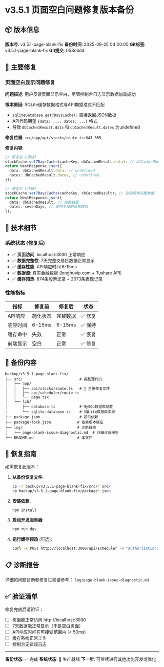 # v3.5.1 页面空白问题修复版本备份

## 📦 版本信息

**版本号**: v3.5.1-page-blank-fix
**备份时间**: 2025-09-25 04:00:00
**Git标签**: v3.5.1-page-blank-fix
**Git提交**: 058c6d4

## 🐛 主要修复

### 页面空白显示问题修复

**问题描述**: 用户反馈页面显示空白，尽管控制台日志显示数据加载成功

**根本原因**: SQLite缓存数据格式与API期望格式不匹配
- `sqliteDatabase.get7DaysCache()` 直接返回JSON数据
- API代码期望 `{data: ..., dates: ...}` 格式
- 导致 `dbCachedResult.data` 和 `dbCachedResult.dates` 为undefined

**修复位置**: `src/app/api/stocks/route.ts:843-855`

**修复内容**:
```typescript
// 修复前 (错误)
stockCache.set7DaysCache(cacheKey, dbCachedResult.data); // dbCachedResult.data 不存在
return NextResponse.json({
  data: dbCachedResult.data, // undefined
  dates: dbCachedResult.dates, // undefined
});

// 修复后 (正确)
stockCache.set7DaysCache(cacheKey, dbCachedResult); // 直接使用完整数据
return NextResponse.json({
  data: dbCachedResult, // 完整数据
  dates: sevenDays, // 使用生成的日期数组
});
```

## 🔧 技术细节

### 系统状态 (修复后)
- ✅ **页面访问**: localhost:3000 正常响应
- ✅ **数据完整性**: 7天完整交易日数据正常显示
- ✅ **缓存性能**: API响应时间 6-15ms
- ✅ **数据源**: 真实金融数据 (longhuvip.com + Tushare API)
- ✅ **缓存预热**: 874条股票记录 + 2673条表现记录

### 性能指标
| 指标 | 修复前 | 修复后 | 状态 |
|------|--------|--------|------|
| API响应 | 简化状态 | 完整数据 | ✅ 修复 |
| 响应时间 | 6-15ms | 6-15ms | ✅ 保持 |
| 缓存命中 | 失效 | 正常 | ✅ 恢复 |
| 前端显示 | 空白 | 正常 | ✅ 修复 |

## 📁 备份内容

```
backup/v3.5.1-page-blank-fix/
├── src/                          # 完整源代码
│   ├── app/
│   │   ├── api/stocks/route.ts   # 🔧 主要修复文件
│   │   ├── api/scheduler/route.ts
│   │   └── page.tsx
│   └── lib/
│       ├── database.ts           # MySQL数据库配置
│       └── sqlite-database.ts    # SQLite数据库实现
├── package.json                  # 项目依赖
├── package-lock.json            # 依赖版本锁定
├── log/                         # 诊断日志
│   └── page-blank-issue-diagnostic.md  # 详细诊断报告
└── README.md                    # 本文件
```

## 🚀 恢复指南

如需恢复此版本：

1. **从备份恢复文件**:
   ```bash
   cp -r backup/v3.5.1-page-blank-fix/src/* src/
   cp backup/v3.5.1-page-blank-fix/package*.json .
   ```

2. **安装依赖**:
   ```bash
   npm install
   ```

3. **启动开发服务器**:
   ```bash
   npm run dev
   ```

4. **运行缓存预热** (可选):
   ```bash
   curl -X POST http://localhost:3000/api/scheduler -H "Authorization: Bearer default-token"
   ```

## 📋 诊断报告

详细的问题诊断和修复过程请参考：
`log/page-blank-issue-diagnostic.md`

## ✅ 验证清单

修复完成后请验证：
- [ ] 页面能正常访问 http://localhost:3000
- [ ] 7天数据能正常显示（不是空白页面）
- [ ] API响应时间在可接受范围内 (< 50ms)
- [ ] 缓存系统正常工作
- [ ] 控制台无错误日志

---

**备份状态**: ✅ 完成
**系统状态**: 🚀 生产就绪
**下一步**: 可继续进行其他功能开发或优化